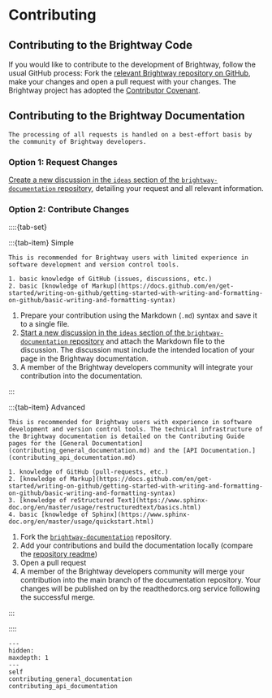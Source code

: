 # Contributing

## Contributing to the Brightway Code

If you would like to contribute to the development of Brightway, follow the usual GitHub process: Fork the [relevant Brightway repository on GitHub](https://github.com/brightway-lca), make your changes and open a pull request with your changes. The Brightway project has adopted the [Contributor Covenant](https://www.contributor-covenant.org/).

## Contributing to the Brightway Documentation

```{warning}
The processing of all requests is handled on a best-effort basis by the community of Brightway developers.
```
### Option 1: Request Changes

[Create a new discussion in the `ideas` section of the `brightway-documentation` repository](https://github.com/brightway-lca/brightway-documentation/discussions/categories/ideas), detailing your request and all relevant information.


### Option 2: Contribute Changes

::::{tab-set}

:::{tab-item} Simple

```{note}
This is recommended for Brightway users with limited experience in software development and version control tools.
```

```{admonition} Prerequisites
1. basic knowledge of GitHub (issues, discussions, etc.)
2. basic [knowledge of Markup](https://docs.github.com/en/get-started/writing-on-github/getting-started-with-writing-and-formatting-on-github/basic-writing-and-formatting-syntax)
```

1. Prepare your contribution using the Markdown (`.md`) syntax and save it to a single file.
2. [Start a new discussion in the `ideas` section of the `brightway-documentation` repository](https://github.com/brightway-lca/brightway-documentation/discussions/categories/ideas) and attach the Markdown file to the discussion. The discussion must include the intended location of your page in the Brightway documentation.
3. A member of the Brightway developers community will integrate your contribution into the documentation.

:::

:::{tab-item} Advanced

```{note}
This is recommended for Brightway users with experience in software development and version control tools. The technical infrastructure of the Brightway documentation is detailed on the Contributing Guide pages for the [General Documentation](contributing_general_documentation.md) and the [API Documentation.](contributing_api_documentation.md)
```

```{admonition} Prerequisites
1. knowledge of GitHub (pull-requests, etc.)
2. [knowledge of Markup](https://docs.github.com/en/get-started/writing-on-github/getting-started-with-writing-and-formatting-on-github/basic-writing-and-formatting-syntax)
3. [knowledge of reStructured Text](https://www.sphinx-doc.org/en/master/usage/restructuredtext/basics.html)
4. basic [knowledge of Sphinx](https://www.sphinx-doc.org/en/master/usage/quickstart.html)
```

1. Fork the [`brightway-documentation`](https://github.com/brightway-lca/brightway-documentation/) repository.
2. Add your contributions and build the documentation locally (compare the [repository readme](https://github.com/brightway-lca/brightway-documentation/))
3. Open a pull request
4. A member of the Brightway developers community will merge your contribution into the main branch of the documentation repository. Your changes will be published on by the readthedorcs.org service following the successful merge.

:::

::::


```{toctree}
---
hidden:
maxdepth: 1
---
self
contributing_general_documentation
contributing_api_documentation
```